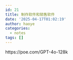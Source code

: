 ```yaml
---
id: 21
title: 制作软件和销售软件
date: '2025-04-17T01:02:19'
author: haoye
categories:
  - notes
tags: []
---
```


https\://poe.com/GPT-4o-128k
